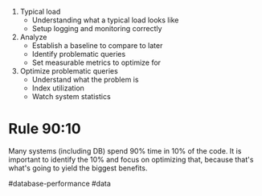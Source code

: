 1. Typical load
	- Understanding what a typical load looks like
	- Setup logging and monitoring correctly
2. Analyze
	- Establish a baseline to compare to later
	- Identify problematic queries
	- Set measurable metrics to optimize for
3. Optimize problematic queries
	- Understand what the problem is
	- Index utilization
	- Watch system statistics
# Rule 90:10
Many systems (including DB) spend 90% time in 10% of the code. It is important to identify the 10% and focus on optimizing that, because that's what's going to yield the biggest benefits.

#database-performance
#data